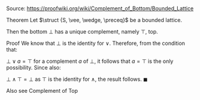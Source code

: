 # 

Source: https://proofwiki.org/wiki/Complement_of_Bottom/Bounded_Lattice

Theorem
Let $\struct {S, \vee, \wedge, \preceq}$ be a bounded lattice.

Then the bottom $\bot$ has a unique complement, namely $\top$, top.


Proof
We know that $\bot$ is the identity for $\vee$.
Therefore, from the condition that:

$\bot \vee a = \top$
for a complement $a$ of $\bot$, it follows that $a = \top$ is the only possibility.
Since also:

$\bot \wedge \top = \bot$
as $\top$ is the identity for $\wedge$, the result follows.
$\blacksquare$


Also see
Complement of Top





